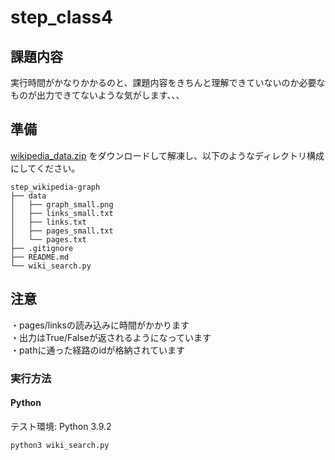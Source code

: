 # step_class4

## 課題内容

実行時間がかなりかかるのと、課題内容をきちんと理解できていないのか必要なものが出力できてないような気がします、、、


## 準備

[wikipedia_data.zip](https://drive.google.com/file/d/1zqtjSb-ZoR4rzVUWZrjNSES5GKJhYmmH/view?usp=sharing) をダウンロードして解凍し、以下のようなディレクトリ構成にしてください。

```
step_wikipedia-graph
├── data
│   ├── graph_small.png
│   ├── links_small.txt
│   ├── links.txt
│   ├── pages_small.txt
│   └── pages.txt
├── .gitignore
├── README.md
└── wiki_search.py
```

## 注意
・pages/linksの読み込みに時間がかかります  
・出力はTrue/Falseが返されるようになっています  
・pathに通った経路のidが格納されています  

### 実行方法

#### Python

テスト環境: Python 3.9.2

```shell
python3 wiki_search.py
```
